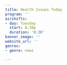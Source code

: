 ```yaml
---
title: Health Issues Today
program: ''
airshifts:
- day: Tuesday
  start: 8:30p
  duration: '0:30'
banner_image: ''
website_url: ''
genres:
- genre: news

---
```

